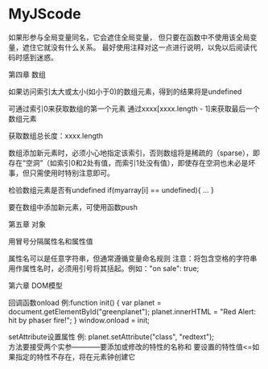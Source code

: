 # MyJScode
 
如果形参与全局变量同名，它会遮住全局变量，
但只要在函数中不使用该全局变量，遮住它就没有什么关系。
最好使用注释对这一点进行说明，以免以后阅读代码时感到迷惑。

第四章 数组

如果访问索引太大或太小(如小于0)的数组元素，得到的结果将是undefined

可通过索引0来获取数组的第一个元素
通过xxxx[xxxx.length - 1]来获取最后一个数组元素

获取数组总长度：xxxx.length

数组添加新元素时，必须小心地指定该索引，否则数组将是稀疏的（sparse），即存在“空洞”（如索引0和2处有值，而索引1处没有值），即使存在空洞也未必是坏事，但只需使用时特别注意即可。

检验数组元素是否有undefined
if(myarray[i] == undefined){
    ...
}

要在数组中添加新元素，可使用函数push

第五章 对象

用冒号分隔属性名和属性值

属性名可以是任意字符串，但通常遵循变量命名规则
注意：将包含空格的字符串用作属性名时，必须用引号将其括起。例如："on sale": true;

第六章 DOM模型

回调函数onload
例:function init() {
		var planet = document.getElementById("greenplanet");
		planet.innerHTML = "Red Alert: hit by phaser fire!"; 
	}
	window.onload = init;

setAttribute设置属性
例: planet.setAttribute("class", "redtext");    
方法要接受两个实参————要添加或修改的特性的名称和 要设置的特性值<=如果指定的特性不存在，将在元素钟创建它
